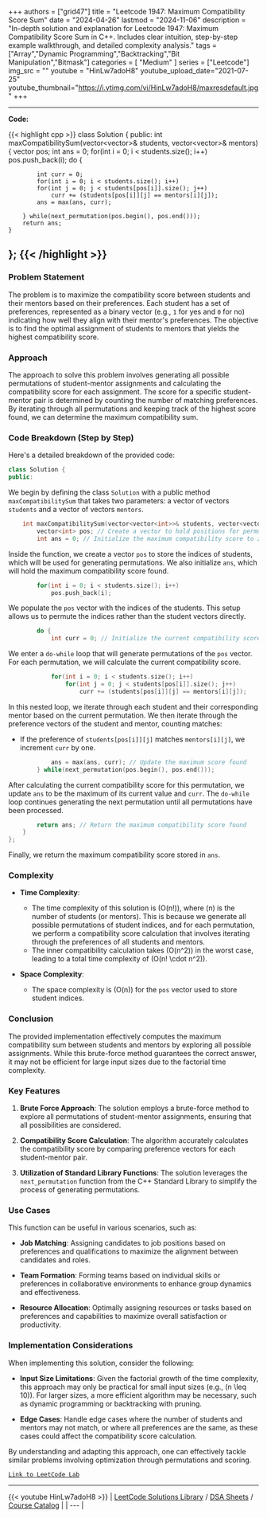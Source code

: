 
+++
authors = ["grid47"]
title = "Leetcode 1947: Maximum Compatibility Score Sum"
date = "2024-04-26"
lastmod = "2024-11-06"
description = "In-depth solution and explanation for Leetcode 1947: Maximum Compatibility Score Sum in C++. Includes clear intuition, step-by-step example walkthrough, and detailed complexity analysis."
tags = ["Array","Dynamic Programming","Backtracking","Bit Manipulation","Bitmask"]
categories = [
    "Medium"
]
series = ["Leetcode"]
img_src = ""
youtube = "HinLw7adoH8"
youtube_upload_date="2021-07-25"
youtube_thumbnail="https://i.ytimg.com/vi/HinLw7adoH8/maxresdefault.jpg"
+++



---
**Code:**

{{< highlight cpp >}}
class Solution {
public:
    int maxCompatibilitySum(vector<vector<int>>& students, vector<vector<int>>& mentors) {
        vector<int> pos;
        int ans = 0;
        for(int i = 0; i < students.size(); i++)
            pos.push_back(i);
        do {

            int curr = 0;
            for(int i = 0; i < students.size(); i++)
            for(int j = 0; j < students[pos[i]].size(); j++)
                curr += (students[pos[i]][j] == mentors[i][j]);
            ans = max(ans, curr);

        } while(next_permutation(pos.begin(), pos.end()));
        return ans;
    }
};
{{< /highlight >}}
---

### Problem Statement

The problem is to maximize the compatibility score between students and their mentors based on their preferences. Each student has a set of preferences, represented as a binary vector (e.g., `1` for yes and `0` for no) indicating how well they align with their mentor's preferences. The objective is to find the optimal assignment of students to mentors that yields the highest compatibility score.

### Approach

The approach to solve this problem involves generating all possible permutations of student-mentor assignments and calculating the compatibility score for each assignment. The score for a specific student-mentor pair is determined by counting the number of matching preferences. By iterating through all permutations and keeping track of the highest score found, we can determine the maximum compatibility sum.

### Code Breakdown (Step by Step)

Here's a detailed breakdown of the provided code:

```cpp
class Solution {
public:
```
We begin by defining the class `Solution` with a public method `maxCompatibilitySum` that takes two parameters: a vector of vectors `students` and a vector of vectors `mentors`.

```cpp
    int maxCompatibilitySum(vector<vector<int>>& students, vector<vector<int>>& mentors) {
        vector<int> pos; // Create a vector to hold positions for permutations
        int ans = 0; // Initialize the maximum compatibility score to zero
```
Inside the function, we create a vector `pos` to store the indices of students, which will be used for generating permutations. We also initialize `ans`, which will hold the maximum compatibility score found.

```cpp
        for(int i = 0; i < students.size(); i++)
            pos.push_back(i);
```
We populate the `pos` vector with the indices of the students. This setup allows us to permute the indices rather than the student vectors directly.

```cpp
        do {
            int curr = 0; // Initialize the current compatibility score for this permutation
```
We enter a `do-while` loop that will generate permutations of the `pos` vector. For each permutation, we will calculate the current compatibility score.

```cpp
            for(int i = 0; i < students.size(); i++)
                for(int j = 0; j < students[pos[i]].size(); j++)
                    curr += (students[pos[i]][j] == mentors[i][j]);
```
In this nested loop, we iterate through each student and their corresponding mentor based on the current permutation. We then iterate through the preference vectors of the student and mentor, counting matches:
- If the preference of `students[pos[i]][j]` matches `mentors[i][j]`, we increment `curr` by one.

```cpp
            ans = max(ans, curr); // Update the maximum score found
        } while(next_permutation(pos.begin(), pos.end()));
```
After calculating the current compatibility score for this permutation, we update `ans` to be the maximum of its current value and `curr`. The `do-while` loop continues generating the next permutation until all permutations have been processed.

```cpp
        return ans; // Return the maximum compatibility score found
    }
};
```
Finally, we return the maximum compatibility score stored in `ans`.

### Complexity

- **Time Complexity**: 
  - The time complexity of this solution is \(O(n!)\), where \(n\) is the number of students (or mentors). This is because we generate all possible permutations of student indices, and for each permutation, we perform a compatibility score calculation that involves iterating through the preferences of all students and mentors.
  - The inner compatibility calculation takes \(O(n^2)\) in the worst case, leading to a total time complexity of \(O(n! \cdot n^2)\).

- **Space Complexity**:
  - The space complexity is \(O(n)\) for the `pos` vector used to store student indices.

### Conclusion

The provided implementation effectively computes the maximum compatibility sum between students and mentors by exploring all possible assignments. While this brute-force method guarantees the correct answer, it may not be efficient for large input sizes due to the factorial time complexity.

### Key Features

1. **Brute Force Approach**: The solution employs a brute-force method to explore all permutations of student-mentor assignments, ensuring that all possibilities are considered.

2. **Compatibility Score Calculation**: The algorithm accurately calculates the compatibility score by comparing preference vectors for each student-mentor pair.

3. **Utilization of Standard Library Functions**: The solution leverages the `next_permutation` function from the C++ Standard Library to simplify the process of generating permutations.

### Use Cases

This function can be useful in various scenarios, such as:

- **Job Matching**: Assigning candidates to job positions based on preferences and qualifications to maximize the alignment between candidates and roles.

- **Team Formation**: Forming teams based on individual skills or preferences in collaborative environments to enhance group dynamics and effectiveness.

- **Resource Allocation**: Optimally assigning resources or tasks based on preferences and capabilities to maximize overall satisfaction or productivity.

### Implementation Considerations

When implementing this solution, consider the following:

- **Input Size Limitations**: Given the factorial growth of the time complexity, this approach may only be practical for small input sizes (e.g., \(n \leq 10\)). For larger sizes, a more efficient algorithm may be necessary, such as dynamic programming or backtracking with pruning.

- **Edge Cases**: Handle edge cases where the number of students and mentors may not match, or where all preferences are the same, as these cases could affect the compatibility score calculation.

By understanding and adapting this approach, one can effectively tackle similar problems involving optimization through permutations and scoring.

[`Link to LeetCode Lab`](https://leetcode.com/problems/maximum-compatibility-score-sum/description/)

---
{{< youtube HinLw7adoH8 >}}
| [LeetCode Solutions Library](https://grid47.xyz/leetcode/) / [DSA Sheets](https://grid47.xyz/sheets/) / [Course Catalog](https://grid47.xyz/courses/) |
| --- |
